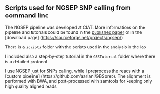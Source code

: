 ## Scripts used for NGSEP SNP calling from command line

The NGSEP pipeline was developed at CIAT. More informations on the pipeline and tutorials could be found in the [published paper](http://www.ncbi.nlm.nih.gov/pubmed/24413664) or in the [download page] (https://sourceforge.net/projects/ngsep/)

There is a `scripts` folder with the scripts used in the analysis in the lab

I included also a step-by-step tutorial in the `GBSTutorial` folder where there is a detailed protocol. 

I use NGSEP just for SNPs calling, while I preprocess the reads with a [custom pipeline] (https://github.com/aariani/GBSprep). The alignment is performed with BWA, and post-processed with samtools for keeping only high quality aligned reads

